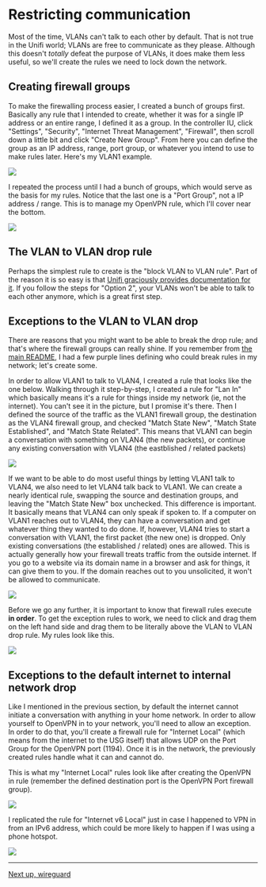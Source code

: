 # Restricting communication


Most of the time, VLANs can't talk to each other by default. That is not true in the Unifi world; VLANs are free to communicate as they please. Although this doesn't *totally* defeat the purpose of VLANs, it does make them less useful, so we'll create the rules we need to lock down the network.


## Creating firewall groups


To make the firewalling process easier, I created a bunch of groups first. Basically any rule that I intended to create, whether it was for a single IP address or an entire range, I defined it as a group. In the controller IU, click "Settings", "Security", "Internet Threat Management", "Firewall", then scroll down a little bit and click "Create New Group". From here you can define the group as an IP address, range, port group, or whatever you intend to use to make rules later. Here's my VLAN1 example.


![](/images/example_firewall_group.png)


I repeated the process until I had a bunch of groups, which would serve as the basis for my rules. Notice that the last one is a "Port Group", not a IP address / range. This is to manage my OpenVPN rule, which I'll cover near the bottom.


![](/images/firewall_groups.png)


## The VLAN to VLAN drop rule


Perhaps the simplest rule to create is the "block VLAN to VLAN rule". Part of the reason it is so easy is that [Unifi graciously provides documentation for it](https://help.ui.com/hc/en-us/articles/115010254227-UniFi-USG-Firewall-How-to-Disable-InterVLAN-Routing#option%202). If you follow the steps for "Option 2", your VLANs won't be able to talk to each other anymore, which is a great first step.


## Exceptions to the VLAN to VLAN drop


There are reasons that you might want to be able to break the drop rule; and that's where the firewall groups can really shine. If you remember from [the main README](kmanc.github.io/unifi_network_setup/), I had a few purple lines defining who could break rules in my network; let's create some.


In order to allow VLAN1 to talk to VLAN4, I created a rule that looks like the one below. Walking through it step-by-step, I created a rule for "Lan In" which basically means it's a rule for things inside my network (ie, not the internet). You can't see it in the picture, but I promise it's there. Then I defined the source of the traffic as the VLAN1 firewall group, the destination as the VLAN4 firewall group, and checked "Match State New", "Match State Established", and "Match State Related". This means that VLAN1 can begin a conversation with something on VLAN4 (the new packets), or continue any existing conversation with VLAN4 (the eastblished / related packets)


![](/images/example_pinhole_rule.png)


If we want to be able to do most useful things by letting VLAN1 talk to VLAN4, we also need to let VLAN4 talk back to VLAN1. We can create a nearly identical rule, swapping the source and destination groups, and leaving the "Match State New" box unchecked. This difference is important. It basically means that VLAN4 can only speak if spoken to. If a computer on VLAN1 reaches out to VLAN4, they can have a conversation and get whatever thing they wanted to do done. If, however, VLAN4 tries to start a conversation with VLAN1, the first packet (the new one) is dropped. Only existing conversations (the established / related) ones are allowed. This is actually generally how your firewall treats traffic from the outside internet. If you go to a website via its domain name in a browser and ask for things, it can give them to you. If the domain reaches out to you unsolicited, it won't be allowed to communicate.


![](/images/example_pinhole_return_rule.png)


Before we go any further, it is important to know that firewall rules execute **in order**. To get the exception rules to work, we need to click and drag them on the left hand side and drag them to be literally above the VLAN to VLAN drop rule. My rules look like this.


![](/images/firewall_lan_rules.png)


## Exceptions to the default internet to internal network drop


Like I mentioned in the previous section, by default the internet cannot initiate a conversation with anything in your home network. In order to allow yourself to OpenVPN in to your network, you'll need to allow an exception. In order to do that, you'll create a firewall rule for "Internet Local" (which means from the internet to the USG itself) that allows UDP on the Port Group for the OpenVPN port (1194). Once it is in the network, the previously created rules handle what it can and cannot do. 


This is what my "Internet Local" rules look like after creating the OpenVPN in rule (remember the defined destination port is the OpenVPN Port firewall group).


![](/images/firewall_internet_rules.png)


I replicated the rule for "Internet v6 Local" just in case I happened to VPN in from an IPv6 address, which could be more likely to happen if I was using a phone hotspot.


![](/images/firewall_internetv6_rules.png)


---
[Next up, wireguard](https://kmanc.github.io/unifi_network_setupork_setup/wireguard.html)

